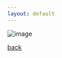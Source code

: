 ```yaml
---
layout: default
---
```


![image](https://github.com/user-attachments/assets/42ceacf9-ed51-4e72-b1ef-fadc090de1ac)


[back](./)
